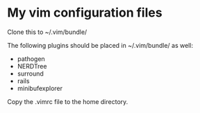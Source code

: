 My vim configuration files
=========

Clone this to ~/.vim/bundle/

The following plugins should be placed in ~/.vim/bundle/ as well: 

* pathogen
* NERDTree
* surround
* rails
* minibufexplorer

Copy the .vimrc file to the home directory.


